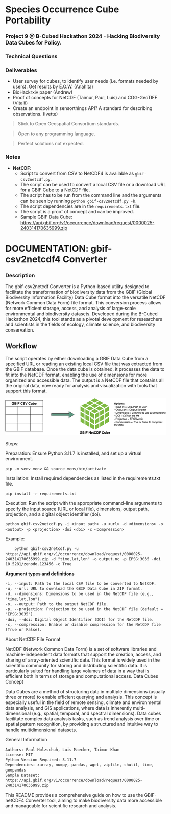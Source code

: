 # Species Occurrence Cube Portability

### Project 9 @ B-Cubed Hackathon 2024 - Hacking Biodiversity Data Cubes for Policy.

### Technical Questions

### Deliverables

- User survey for cubes, to identify user needs (i.e. formats needed by users). Get results by E.O.W. (Anahita)
- BioHackrxiv paper (Andrew)
- Proof of concepts for NetCDF (Taimur, Paul, Luis) and COG-GeoTIFF (Vitalii)
- Create an endpoint in sensorthings API? A standard for describing observations. (Ivette)

> Stick to Open Geospatial Consortium standards.

> Open to any programming language.

> Perfect solutions not expected.

### Notes

- **NetCDF**: 
    - Script to convert from CSV to NetCDF4 is available as `gbif-csv2netcdf.py`.
    - The script can be used to convert a local CSV file or a download URL for a GBIF Cube to a NetCDF file.
    - The script has to be run from the command line and the arguments can be seen by running `python gbif-csv2netcdf.py -h`.
    - The script dependencies are in the `requirements.txt` file.
    - The script is a proof of concept and can be improved.
    - Sample GBIF Data Cube: https://api.gbif.org/v1/occurrence/download/request/0000025-240314170635999.zip


# DOCUMENTATION: gbif-csv2netcdf4 Converter #
### Description ###

The gbif-csv2netcdf Converter is a Python-based utility designed to facilitate the transformation of biodiversity data from the GBIF (Global Biodiversity Information Facility) Data Cube format into the versatile NetCDF (Network Common Data Form) file format. This conversion process allows for more efficient storage, access, and analysis of large-scale environmental and biodiversity datasets. Developed during the B-Cubed Hackathon 2024, this tool stands as a pivotal development for researchers and scientists in the fields of ecology, climate science, and biodiversity conservation.

## Workflow ##

The script operates by either downloading a GBIF Data Cube from a specified URL or reading an existing local CSV file that was extracted from the GBIF database. Once the data cube is obtained, it processes the data to fit into the NetCDF format, enabling the use of dimensions for more organized and accessible data. The output is a NetCDF file that contains all the original data, now ready for analysis and visualization with tools that support this format.


![](workflow.png)


Steps:

Preparation: Ensure Python 3.11.7 is installed, and set up a virtual environment.

    pip -m venv venv && source venv/bin/activate

Installation: Install required dependencies as listed in the requirements.txt file.

    pip install -r requirements.txt


Execution: Run the script with the appropriate command-line arguments to specify the input source (URL or local file), dimensions, output path, projection, and a digital object identifier (doi).

    python gbif-csv2netcdf.py -i <input_path> -u <url> -d <dimensions> -o <output> -p <projection> -doi <doi> -c <compression>

Example:
    
        python gbif-csv2netcdf.py -u https://api.gbif.org/v1/occurrence/download/request/0000025-240314170635999.zip -d "time,lat,lon" -o output.nc -p EPSG:3035 -doi 10.5281/zenodo.123456 -c True

**Argument types and definitions**

    -i, --input: Path to the local CSV file to be converted to NetCDF.
    -u, --url: URL to download the GBIF Data Cube in ZIP format.
    -d, --dimensions: Dimensions to be used in the NetCDF file (e.g., "time,lat,lon").
    -o, --output: Path to the output NetCDF file.
    -p, --projection: Projection to be used in the NetCDF file (default =  "EPSG:3035").
    -doi, --doi: Digital Object Identifier (DOI) for the NetCDF file.
    -c, --compression: Enable or disable compression for the NetCDF file (True or False).

About NetCDF File Format

NetCDF (Network Common Data Form) is a set of software libraries and machine-independent data formats that support the creation, access, and sharing of array-oriented scientific data. This format is widely used in the scientific community for storing and distributing scientific data. It is particularly suited for handling large volumes of data in a way that is efficient both in terms of storage and computational access.
Data Cubes Concept

Data Cubes are a method of structuring data in multiple dimensions (usually three or more) to enable efficient querying and analysis. This concept is especially useful in the field of remote sensing, climate and environmental data analysis, and GIS applications, where data is inherently multi-dimensional (e.g., spatial, temporal, and spectral dimensions). Data cubes facilitate complex data analysis tasks, such as trend analysis over time or spatial pattern recognition, by providing a structured and intuitive way to handle multidimensional datasets.

General Information

    Authors: Paul Holzschuh, Luis Maecker, Taimur Khan
    License: MIT
    Python Version Required: 3.11.7
    Dependencies: xarray, numpy, pandas, wget, zipfile, shutil, time, geopandas
    Sample Dataset: https://api.gbif.org/v1/occurrence/download/request/0000025-240314170635999.zip

This README provides a comprehensive guide on how to use the GBIF-netCDF4 Converter tool, aiming to make biodiversity data more accessible and manageable for scientific research and analysis.
